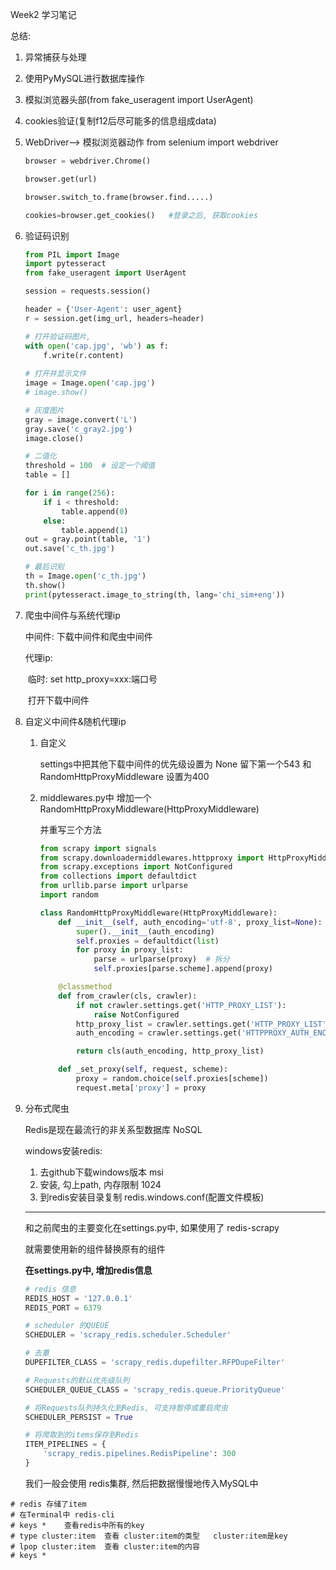 Week2 学习笔记

总结:

1. 异常捕获与处理

2. 使用PyMySQL进行数据库操作

3. 模拟浏览器头部(from fake_useragent import UserAgent)

4. cookies验证(复制f12后尽可能多的信息组成data)

5. WebDriver--> 模拟浏览器动作 from selenium import webdriver

   ```python
   browser = webdriver.Chrome()
   
   browser.get(url)
   
   browser.switch_to.frame(browser.find.....)
   
   cookies=browser.get_cookies()   #登录之后, 获取cookies
   ```

   

6. 验证码识别

   ```python
   from PIL import Image
   import pytesseract
   from fake_useragent import UserAgent
   
   session = requests.session()
   
   header = {'User-Agent': user_agent}
   r = session.get(img_url, headers=header)
   
   # 打开验证码图片, 
   with open('cap.jpg', 'wb') as f:
       f.write(r.content)
       
   # 打开并显示文件
   image = Image.open('cap.jpg')
   # image.show()
   
   # 灰度图片
   gray = image.convert('L')
   gray.save('c_gray2.jpg')
   image.close()
   
   # 二值化
   threshold = 100  # 设定一个阈值
   table = []
   
   for i in range(256):
       if i < threshold:
           table.append(0)
       else:
           table.append(1)
   out = gray.point(table, '1')
   out.save('c_th.jpg')
   
   # 最后识别
   th = Image.open('c_th.jpg')
   th.show()
   print(pytesseract.image_to_string(th, lang='chi_sim+eng'))
   ```

7. 爬虫中间件与系统代理ip

   中间件: 下载中间件和爬虫中间件

   代理ip: 

   ​	临时: set http_proxy=xxx:端口号

   ​			 打开下载中间件

8. 自定义中间件&随机代理ip

   1. 自定义

      settings中把其他下载中间件的优先级设置为 None 留下第一个543 和 RandomHttpProxyMiddleware  设置为400

   2. middlewares.py中 增加一个 RandomHttpProxyMiddleware(HttpProxyMiddleware)

      并重写三个方法

      ```python
      from scrapy import signals
      from scrapy.downloadermiddlewares.httpproxy import HttpProxyMiddleware
      from scrapy.exceptions import NotConfigured
      from collections import defaultdict
      from urllib.parse import urlparse
      import random
      
      class RandomHttpProxyMiddleware(HttpProxyMiddleware):
          def __init__(self, auth_encoding='utf-8', proxy_list=None):
              super().__init__(auth_encoding)
              self.proxies = defaultdict(list)
              for proxy in proxy_list:
                  parse = urlparse(proxy)  # 拆分
                  self.proxies[parse.scheme].append(proxy)
      
          @classmethod
          def from_crawler(cls, crawler):
              if not crawler.settings.get('HTTP_PROXY_LIST'):
                  raise NotConfigured
              http_proxy_list = crawler.settings.get('HTTP_PROXY_LIST')
              auth_encoding = crawler.settings.get('HTTPPROXY_AUTH_ENCODING', 'utf-8')
      
              return cls(auth_encoding, http_proxy_list)
      
          def _set_proxy(self, request, scheme):
              proxy = random.choice(self.proxies[scheme])
              request.meta['proxy'] = proxy
      ```

9. 分布式爬虫

   Redis是现在最流行的非关系型数据库 NoSQL

   windows安装redis:

   1. 去github下载windows版本 msi
   2. 安装, 勾上path, 内存限制 1024
   3. 到redis安装目录复制     redis.windows.conf(配置文件模板)

   ---

   和之前爬虫的主要变化在settings.py中, 如果使用了 redis-scrapy

   就需要使用新的组件替换原有的组件

   **在settings.py中, 增加redis信息**

   ```python
   # redis 信息
   REDIS_HOST = '127.0.0.1'
   REDIS_PORT = 6379
   
   # scheduler 的QUEUE
   SCHEDULER = 'scrapy_redis.scheduler.Scheduler'
   
   # 去重
   DUPEFILTER_CLASS = 'scrapy_redis.dupefilter.RFPDupeFilter'
   
   # Requests的默认优先级队列
   SCHEDULER_QUEUE_CLASS = 'scrapy_redis.queue.PriorityQueue'
   
   # 将Requests队列持久化到Redis, 可支持暂停或重启爬虫
   SCHEDULER_PERSIST = True
   
   # 将爬取到的items保存到Redis
   ITEM_PIPELINES = {
       'scrapy_redis.pipelines.RedisPipeline': 300
   }
   ```

   我们一般会使用 redis集群, 然后把数据慢慢地传入MySQL中

```redis
# redis 存储了item
# 在Terminal中 redis-cli
# keys *    查看redis中所有的key
# type cluster:item  查看 cluster:item的类型   cluster:item是key
# lpop cluster:item  查看 cluster:item的内容
# keys *
```


